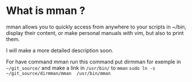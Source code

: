 # What is mman ?



mman allows you to quickly access
from anywhere to your scripts in ~/bin,
display their content,
or make personal manuals with vim,
but also to print them.

I will make a more detailed description soon.


For have command mman
run this command
put dirmman for exemple in `~/git_source/`
and make a link in `/usr/bin/` to `mman` 
`sudo ln -s  ~/git_source/dirmman/mman  /usr/bin/mman`
